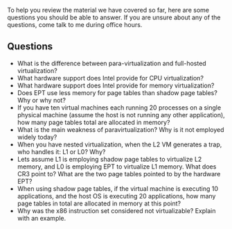 To help you review the material we have covered so far, here are some questions you should
be able to answer. If you are unsure about any of the questions, come
talk to me during office hours. 

## Questions

* What is the difference between para-virtualization and full-hosted
  virtualization?
* What hardware support does Intel provide for CPU virtualization?
* What hardware support does Intel provide for memory virtualization?
* Does EPT use less memory for page tables than shadow page tables?
  Why or why not?
* If you have ten virtual machines each running 20 processes on a
  single physical machine (assume the host is not running any other
  application), how many page tables total are allocated in memory?
* What is the main weakness of paravirtualization? Why is it not
  employed widely today?
* When you have nested virtualization, when the L2 VM generates a
  trap, who handles it: L1 or L0? Why?
* Lets assume L1 is employing shadow page tables to virtualize L2
  memory, and L0 is employing EPT to virtualize L1 memory. What does
  CR3 point to? What are the two page tables pointed to by the
  hardware EPT?
* When using shadow page tables, if the virtual machine is executing
  10 applications, and the host OS is executing 20 applications, how
  many page tables in total are allocated in memory at this point?
* Why was the x86 instruction set considered not virtualizable?
  Explain with an example. 
